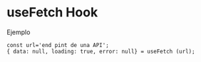 # useFetch Hook

Ejemplo

```
const url='end pint de una API';
{ data: null, loading: true, error: null} = useFetch (url);
```